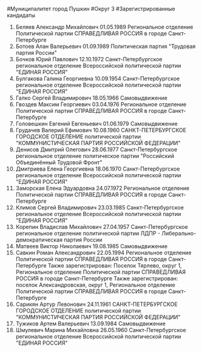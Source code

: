 #Муниципалитет
город Пушкин
#Округ
3
#Зарегистрированные кандидаты
1. Беляев Александр Михайлович 01.05.1989
Региональное отделение Политической партии СПРАВЕДЛИВАЯ РОССИЯ в городе Санкт-Петербурге
2. Ботоев Алан Валерьевич 01.09.1989
Политическая партия "Трудовая партия России"
3. Бочков Юрий Павлович 12.10.1972
Санкт-Петербургское региональное отделение Всероссийской политической партии "ЕДИНАЯ РОССИЯ"
4. Булгакова Галина Георгиевна 10.09.1954
Санкт-Петербургское региональное отделение Всероссийской политической партии "ЕДИНАЯ РОССИЯ"
5. Галко Сергей Владимирович 18.05.1966
Самовыдвижение
6. Гвоздев Максим Георгиевич 03.04.1976
Региональное отделение Политической партии СПРАВЕДЛИВАЯ РОССИЯ в городе Санкт-Петербурге
7. Головешкин Евгений Евгеньевич 01.06.1979
Самовыдвижение
8. Грудачев Валерий Ефимович 10.08.1960
САНКТ-ПЕТЕРБУРГСКОЕ ГОРОДСКОЕ ОТДЕЛЕНИЕ политической партии "КОММУНИСТИЧЕСКАЯ ПАРТИЯ РОССИЙСКОЙ ФЕДЕРАЦИИ"
9. Денисов Дмитрий Олегович 28.06.1977
Санкт-Петербургское региональное отделение политическое партии "Российский Объединённый Трудовой Фронт"
10. Дмитриева Елена Георгиевна 18.06.1970
Санкт-Петербургское региональное отделение Всероссийской политической партии "ЕДИНАЯ РОССИЯ"
11. Заморская Елена Эдуардовна 24.07.1972
Региональное отделение Политической партии СПРАВЕДЛИВАЯ РОССИЯ в городе Санкт-Петербурге
12. Климов Сергей Владимирович 23.03.1985
Санкт-Петербургское региональное отделение Всероссийской политической партии "ЕДИНАЯ РОССИЯ"
13. Корепин Владислав Михайлович 27.04.1957
Санкт-Петербургское региональное отделение политической партии ЛДПР - Либерально-демократическая партия России
14. Матвеев Виктор Николаевич 19.08.1985
Самовыдвижение
15. Савкин Роман Александрович 22.05.1994
Региональное отделение Политической партии СПРАВЕДЛИВАЯ РОССИЯ в городе Санкт-Петербурге
Также зарегистрирован: Поселок Тярлево, округ 1, Региональное отделение Политической партии СПРАВЕДЛИВАЯ РОССИЯ в городе Санкт-Петербурге
Также зарегистрирован: поселок Александровская, округ 1, Региональное отделение Политической партии СПРАВЕДЛИВАЯ РОССИЯ в городе Санкт-Петербурге
16. Сарикян Артур Левонович 24.11.1961
САНКТ-ПЕТЕРБУРГСКОЕ ГОРОДСКОЕ ОТДЕЛЕНИЕ политической партии "КОММУНИСТИЧЕСКАЯ ПАРТИЯ РОССИЙСКОЙ ФЕДЕРАЦИИ"
17. Тужиков Артем Валерьевич 13.09.1984
Самовыдвижение
18. Шмулевич Марина Михайловна 26.05.1960
Санкт-Петербургское региональное отделение Всероссийской политической партии "ЕДИНАЯ РОССИЯ"
